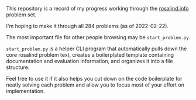 This repository is a record of my progress working through the
[rosalind.info](https://rosalind.info) problem set.

I'm hoping to make it through all 284 problems (as of 2022-02-22).

The most important file for other people browsing may be `start_problem.py`.

`start_problem.py` is a helper CLI program that automatically pulls down
the core rosalind problem text, creates a boilerplated template containing
documentation and evaluation information, and organizes it into a file
structure.

Feel free to use it if it also helps you cut down on the code boilerplate for
neatly solving each problem and allow you to focus most of your effort on
implementation.
